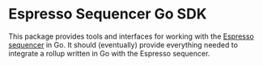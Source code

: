 # Espresso Sequencer Go SDK

This package provides tools and interfaces for working with the
[Espresso sequencer](https://github.com/EspressoSystems/espresso-sequencer) in Go. It should
(eventually) provide everything needed to integrate a rollup written in Go with the Espresso
sequencer.
